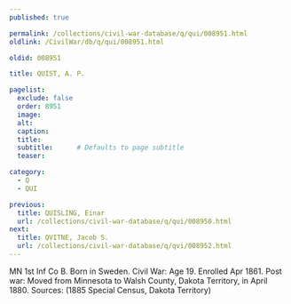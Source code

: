 ```yaml
---
published: true

permalink: /collections/civil-war-database/q/qui/008951.html
oldlink: /CivilWar/db/q/qui/008951.html

oldid: 008951

title: QUIST, A. P.

pagelist:
  exclude: false
  order: 8951
  image: 
  alt:
  caption:
  title:
  subtitle:      # Defaults to page subtitle
  teaser:

category: 
  - Q 
  - QUI

previous:
  title: QUISLING, Einar
  url: /collections/civil-war-database/q/qui/008950.html  
next:
  title: QVITNE, Jacob S.
  url: /collections/civil-war-database/q/qvi/008952.html   
---
```

MN 1st Inf Co B. Born in Sweden. Civil War: Age 19. Enrolled Apr 1861. Post war: Moved from Minnesota to Walsh County, Dakota Territory, in April 1880. Sources: (1885 Special Census, Dakota Territory)